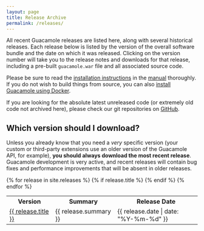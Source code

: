 ```yaml
---
layout: page 
title: Release Archive
permalink: /releases/
---
```


All recent Guacamole releases are listed here, along with several historical releases. Each release below is listed by the version of the overall software bundle and the date on which it was released. Clicking on the version number will take you to the release notes and downloads for that release, including a pre-built `guacamole.war` file and all associated source code.

Please be sure to read the [installation instructions](/doc/gug/installing-guacamole.html) in the [manual](/doc/gug/) thoroughly. If you do not wish to build things from source, you can also [install Guacamole using Docker](/doc/gug/guacamole-docker.html).

If you are looking for the absolute latest unreleased code (or extremely old code not archived here), please check our git repositories on [GitHub](https://github.com/glyptodon/).

Which version should I download?
------------------------------------------------

Unless you already know that you need a *very* specific version (your custom or third-party extensions use an older version of the Guacamole API, for example), **you should always download the most recent release**. Guacamole development is very active, and recent releases will contain bug fixes and performance improvements that will be absent in older releases.

<table class="releases">
    <tr>
        <th>Version</th>
        <th>Summary</th>
        <th>Release Date</th>
    </tr>
    {% for release in site.releases %}
        {% if release.title %}
            <tr>
                <td><a href="{{ release.url | prepend: site.baseurl }}">{{ release.title }}</a></td>
                <td>{{ release.summary }}</td>
                <td>{{ release.date | date: "%Y-%m-%d" }}</td>
            </tr>
        {% endif %}
    {% endfor %}
</table>

